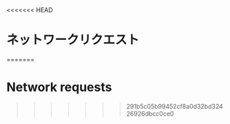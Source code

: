 
<<<<<<< HEAD
# ネットワークリクエスト
=======
# Network requests
>>>>>>> 291b5c05b99452cf8a0d32bd32426926dbcc0ce0
